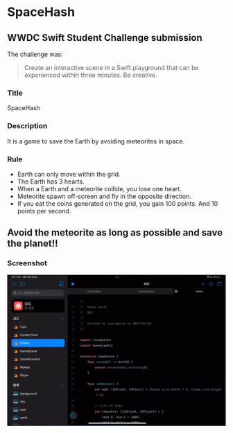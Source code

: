 # SpaceHash

## WWDC Swift Student Challenge submission

The challenge was:

> Create an interactive scene in a Swift playground that can be experienced within three minutes. Be creative.

### Title
SpaceHash

### Description
It is a game to save the Earth by avoiding meteorites in space.

### Rule
- Earth can only move within the grid.
- The Earth has 3 hearts.
- When a Earth and a meteorite collide, you lose one heart.
- Meteorite spawn off-screen and fly in the opposite direction.
- If you eat the coins generated on the grid, you gain 100 points. And 10 points per second.

## Avoid the meteorite as long as possible and save the planet!!

### Screenshot
![screenshot](https://github.com/MojitoBar/SpaceHash/blob/main/screenshot.gif)
